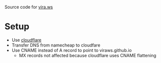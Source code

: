 Source code for [vira.ws](http://vira.ws)

Setup
=====

* Use [cloudflare](https://cloudflare.com)
* Transfer DNS from namecheap to cloudfare
* Use CNAME instead of A record to point to viraws.github.io
    * MX records not affected because cloudflare uses CNAME flattening
